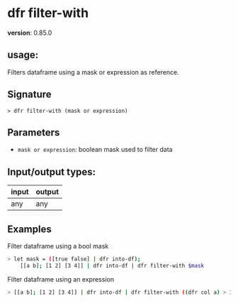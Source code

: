# dfr filter-with

**version**: 0.85.0

## **usage**:

Filters dataframe using a mask or expression as reference.

## Signature

`> dfr filter-with (mask or expression)`

## Parameters

- `mask or expression`: boolean mask used to filter data

## Input/output types:

| input | output |
| ----- | ------ |
| any   | any    |

## Examples

Filter dataframe using a bool mask

```bash
> let mask = ([true false] | dfr into-df);
    [[a b]; [1 2] [3 4]] | dfr into-df | dfr filter-with $mask
```

Filter dataframe using an expression

```bash
> [[a b]; [1 2] [3 4]] | dfr into-df | dfr filter-with ((dfr col a) > 1)
```
